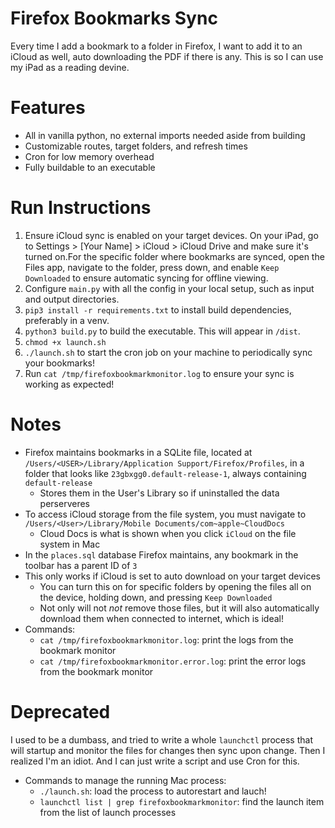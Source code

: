 # Firefox Bookmarks Sync
Every time I add a bookmark to a folder in Firefox, I want to add it to an iCloud as well, auto downloading the PDF if there is any. This is so I can use my iPad as a reading devine.

# Features
* All in vanilla python, no external imports needed aside from building
* Customizable routes, target folders, and refresh times
* Cron for low memory overhead
* Fully buildable to an executable

# Run Instructions
1. Ensure iCloud sync is enabled on your target devices. On your iPad, go to Settings > [Your Name] > iCloud > iCloud Drive and make sure it's turned on.For the specific folder where bookmarks are synced, open the Files app, navigate to the folder, press down, and enable `Keep Downloaded` to ensure automatic syncing for offline viewing.
2. Configure `main.py` with all the config in your local setup, such as input and output directories.
3. `pip3 install -r requirements.txt` to install build dependencies, preferably in a venv.
4. `python3 build.py` to build the executable. This will appear in `/dist`.
5. `chmod +x launch.sh`
6. `./launch.sh` to start the cron job on your machine to periodically sync your bookmarks!
7. Run `cat /tmp/firefoxbookmarkmonitor.log` to ensure your sync is working as expected!

# Notes
* Firefox maintains bookmarks in a SQLite file, located at `/Users/<USER>/Library/Application Support/Firefox/Profiles`, in a folder that looks like `23gbxgg0.default-release-1`, always containing `default-release`
    * Stores them in the User's Library so if uninstalled the data perserveres
* To access iCloud storage from the file system, you must navigate to `/Users/<User>/Library/Mobile Documents/com~apple~CloudDocs`
    * Cloud Docs is what is shown when you click `iCloud` on the file system in Mac
* In the `places.sql` database Firefox maintains, any bookmark in the toolbar has a parent ID of `3`
* This only works if iCloud is set to auto download on your target devices
    * You can turn this on for specific folders by opening the files all on the device, holding down, and pressing `Keep Downloaded`
    * Not only will not *not* remove those files, but it will also automatically download them when connected to internet, which is ideal!
* Commands:
    * `cat /tmp/firefoxbookmarkmonitor.log`: print the logs from the bookmark monitor
    * `cat /tmp/firefoxbookmarkmonitor.error.log`: print the error logs from the bookmark monitor

# Deprecated
I used to be a dumbass, and tried to write a whole `launchctl` process that will startup and monitor the files for changes then sync upon change. Then I realized I'm an idiot. And I can just write a script and use Cron for this.
* Commands to manage the running Mac process:
    * `./launch.sh`: load the process to autorestart and lauch!
    * `launchctl list | grep firefoxbookmarkmonitor`: find the launch item from the list of launch processes
